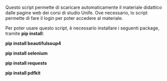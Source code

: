Questo script permette di scaricare automaticamente il materiale didattico dalle pagine web dei corsi di studio Unife.
Ove necessario, lo script permette di fare il login per poter accedere al materiale.

Per poter usare questo script, è necessario installare i seguenti package, tramite **pip install**:

**pip install beautifulsoup4**

**pip install selenium**

**pip install requests**

**pip install pdfkit**
